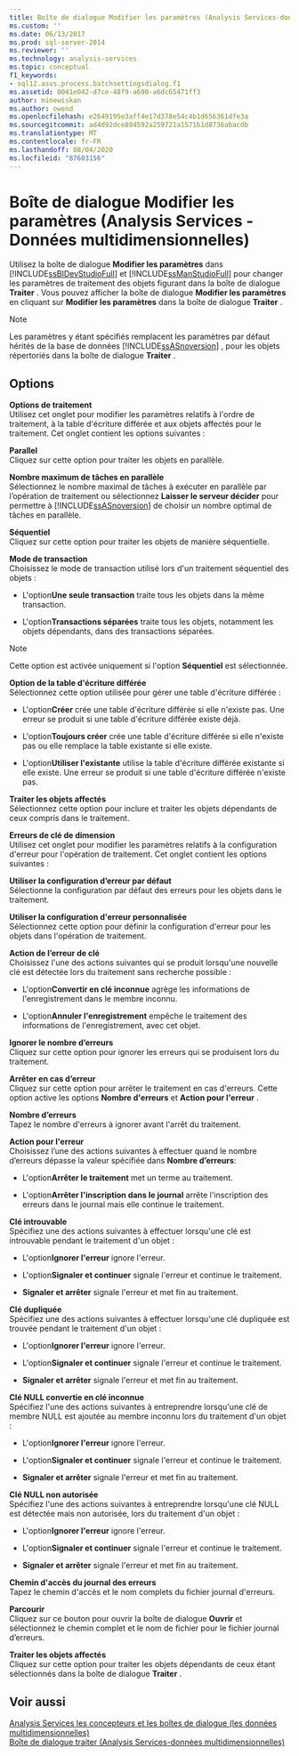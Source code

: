 ```yaml
---
title: Boîte de dialogue Modifier les paramètres (Analysis Services-données multidimensionnelles) | Microsoft Docs
ms.custom: ''
ms.date: 06/13/2017
ms.prod: sql-server-2014
ms.reviewer: ''
ms.technology: analysis-services
ms.topic: conceptual
f1_keywords:
- sql12.asvs.process.batchsettingsdialog.f1
ms.assetid: 0041e042-d7ce-48f9-a690-a6dc65471ff3
author: minewiskan
ms.author: owend
ms.openlocfilehash: e2649195e3aff4e17d378e54c4b1d656361dfe3a
ms.sourcegitcommit: ad4d92dce894592a259721a1571b1d8736abacdb
ms.translationtype: MT
ms.contentlocale: fr-FR
ms.lasthandoff: 08/04/2020
ms.locfileid: "87603156"
---
```

# <a name="change-settings-dialog-box-analysis-services---multidimensional-data"></a>Boîte de dialogue Modifier les paramètres (Analysis Services - Données multidimensionnelles)
  Utilisez la boîte de dialogue **Modifier les paramètres** dans [!INCLUDE[ssBIDevStudioFull](../includes/ssbidevstudiofull-md.md)] et [!INCLUDE[ssManStudioFull](../includes/ssmanstudiofull-md.md)] pour changer les paramètres de traitement des objets figurant dans la boîte de dialogue **Traiter** . Vous pouvez afficher la boîte de dialogue **Modifier les paramètres** en cliquant sur **Modifier les paramètres** dans la boîte de dialogue **Traiter** .  
  
> [!NOTE]  
>   Les paramètres y étant spécifiés remplacent les paramètres par défaut hérités de la base de données [!INCLUDE[ssASnoversion](../includes/ssasnoversion-md.md)] , pour les objets répertoriés dans la boîte de dialogue **Traiter** .  
  
## <a name="options"></a>Options  
 **Options de traitement**  
 Utilisez cet onglet pour modifier les paramètres relatifs à l'ordre de traitement, à la table d'écriture différée et aux objets affectés pour le traitement. Cet onglet contient les options suivantes :  
  
 **Parallel**  
 Cliquez sur cette option pour traiter les objets en parallèle.  
  
 **Nombre maximum de tâches en parallèle**  
 Sélectionnez le nombre maximal de tâches à exécuter en parallèle par l’opération de traitement ou sélectionnez **Laisser le serveur décider** pour permettre à [!INCLUDE[ssASnoversion](../includes/ssasnoversion-md.md)] de choisir un nombre optimal de tâches en parallèle.  
  
 **Séquentiel**  
 Cliquez sur cette option pour traiter les objets de manière séquentielle.  
  
 **Mode de transaction**  
 Choisissez le mode de transaction utilisé lors d'un traitement séquentiel des objets :  
  
-   L'option**Une seule transaction** traite tous les objets dans la même transaction.  
  
-   L'option**Transactions séparées** traite tous les objets, notamment les objets dépendants, dans des transactions séparées.  
  
> [!NOTE]  
>   Cette option est activée uniquement si l'option **Séquentiel** est sélectionnée.  
  
 **Option de la table d'écriture différée**  
 Sélectionnez cette option utilisée pour gérer une table d'écriture différée :  
  
-   L'option**Créer** crée une table d'écriture différée si elle n'existe pas. Une erreur se produit si une table d'écriture différée existe déjà.  
  
-   L'option**Toujours créer** crée une table d'écriture différée si elle n'existe pas ou elle remplace la table existante si elle existe.  
  
-   L'option**Utiliser l'existante** utilise la table d'écriture différée existante si elle existe. Une erreur se produit si une table d'écriture différée n'existe pas.  
  
 **Traiter les objets affectés**  
 Sélectionnez cette option pour inclure et traiter les objets dépendants de ceux compris dans le traitement.  
  
 **Erreurs de clé de dimension**  
 Utilisez cet onglet pour modifier les paramètres relatifs à la configuration d'erreur pour l'opération de traitement. Cet onglet contient les options suivantes :  
  
 **Utiliser la configuration d’erreur par défaut**  
 Sélectionne la configuration par défaut des erreurs pour les objets dans le traitement.  
  
 **Utiliser la configuration d'erreur personnalisée**  
 Sélectionnez cette option pour définir la configuration d'erreur pour les objets dans l'opération de traitement.  
  
 **Action de l’erreur de clé**  
 Choisissez l'une des actions suivantes qui se produit lorsqu'une nouvelle clé est détectée lors du traitement sans recherche possible :  
  
-   L'option**Convertir en clé inconnue** agrège les informations de l'enregistrement dans le membre inconnu.  
  
-   L'option**Annuler l'enregistrement** empêche le traitement des informations de l'enregistrement, avec cet objet.  
  
 **Ignorer le nombre d’erreurs**  
 Cliquez sur cette option pour ignorer les erreurs qui se produisent lors du traitement.  
  
 **Arrêter en cas d’erreur**  
 Cliquez sur cette option pour arrêter le traitement en cas d'erreurs. Cette option active les options **Nombre d'erreurs** et **Action pour l'erreur** .  
  
 **Nombre d’erreurs**  
 Tapez le nombre d'erreurs à ignorer avant l'arrêt du traitement.  
  
 **Action pour l'erreur**  
 Choisissez l’une des actions suivantes à effectuer quand le nombre d’erreurs dépasse la valeur spécifiée dans **Nombre d’erreurs**:  
  
-   L'option**Arrêter le traitement** met un terme au traitement.  
  
-   L'option**Arrêter l'inscription dans le journal** arrête l'inscription des erreurs dans le journal mais elle continue le traitement.  
  
 **Clé introuvable**  
 Spécifiez une des actions suivantes à effectuer lorsqu'une clé est introuvable pendant le traitement d'un objet :  
  
-   L'option**Ignorer l'erreur** ignore l'erreur.  
  
-   L'option**Signaler et continuer** signale l'erreur et continue le traitement.  
  
-   **Signaler et arrêter** signale l'erreur et met fin au traitement.  
  
 **Clé dupliquée**  
 Spécifiez une des actions suivantes à effectuer lorsqu'une clé dupliquée est trouvée pendant le traitement d'un objet :  
  
-   L'option**Ignorer l'erreur** ignore l'erreur.  
  
-   L'option**Signaler et continuer** signale l'erreur et continue le traitement.  
  
-   **Signaler et arrêter** signale l'erreur et met fin au traitement.  
  
 **Clé NULL convertie en clé inconnue**  
 Spécifiez l'une des actions suivantes à entreprendre lorsqu'une clé de membre NULL est ajoutée au membre inconnu lors du traitement d'un objet :  
  
-   L'option**Ignorer l'erreur** ignore l'erreur.  
  
-   L'option**Signaler et continuer** signale l'erreur et continue le traitement.  
  
-   **Signaler et arrêter** signale l'erreur et met fin au traitement.  
  
 **Clé NULL non autorisée**  
 Spécifiez l'une des actions suivantes à entreprendre lorsqu'une clé NULL est détectée mais non autorisée, lors du traitement d'un objet :  
  
-   L'option**Ignorer l'erreur** ignore l'erreur.  
  
-   L'option**Signaler et continuer** signale l'erreur et continue le traitement.  
  
-   **Signaler et arrêter** signale l'erreur et met fin au traitement.  
  
 **Chemin d'accès du journal des erreurs**  
 Tapez le chemin d'accès et le nom complets du fichier journal d'erreurs.  
  
 **Parcourir**  
 Cliquez sur ce bouton pour ouvrir la boîte de dialogue **Ouvrir** et sélectionnez le chemin complet et le nom de fichier pour le fichier journal d’erreurs.  
  
 **Traiter les objets affectés**  
 Cliquez sur cette option pour traiter les objets dépendants de ceux étant sélectionnés dans la boîte de dialogue **Traiter** .  
  
## <a name="see-also"></a>Voir aussi  
 [Analysis Services les concepteurs et les boîtes de dialogue &#40;les données multidimensionnelles&#41;](analysis-services-designers-and-dialog-boxes-multidimensional-data.md)   
 [Boîte de dialogue traiter &#40;Analysis Services-données multidimensionnelles&#41;](process-dialog-box-analysis-services-multidimensional-data.md)  
  
  
